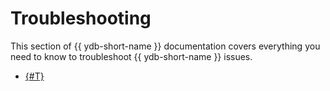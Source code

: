 # Troubleshooting

This section of {{ ydb-short-name }} documentation covers everything you need to know to troubleshoot {{ ydb-short-name }} issues.

- [{#T}](performance/index.md)
